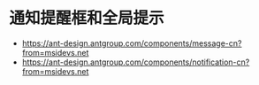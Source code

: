 # 通知提醒框和全局提示
- https://ant-design.antgroup.com/components/message-cn?from=msidevs.net
- https://ant-design.antgroup.com/components/notification-cn?from=msidevs.net